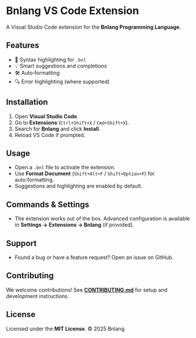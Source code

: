# Bnlang VS Code Extension

A Visual Studio Code extension for the **Bnlang Programming Language**.

## Features
- 🌈 Syntax highlighting for `.bnl`
- 💡 Smart suggestions and completions
- 🛠️ Auto‑formatting
- 🔍 Error highlighting (where supported)

## Installation
1. Open **Visual Studio Code**.
2. Go to **Extensions** (`Ctrl+Shift+X` / `Cmd+Shift+X`).
3. Search for **Bnlang** and click **Install**.
4. Reload VS Code if prompted.

## Usage
- Open a `.bnl` file to activate the extension.
- Use **Format Document** (`Shift+Alt+F` / `Shift+Option+F`) for auto‑formatting.
- Suggestions and highlighting are enabled by default.

## Commands & Settings
- The extension works out of the box. Advanced configuration is available in **Settings → Extensions → Bnlang** (if provided).

## Support
- Found a bug or have a feature request? Open an issue on GitHub.

## Contributing
We welcome contributions! See **[CONTRIBUTING.md](https://github.com/bnlang/bnl-vscode/blob/main/CONTRIBUTING.md)** for setup and development instructions.

## License
Licensed under the **MIT License**. © 2025 Bnlang
